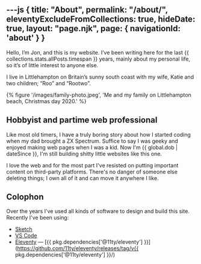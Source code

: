 ---js
{
  title: "About",
  permalink: "/about/",
  eleventyExcludeFromCollections: true,
  hideDate: true,
  layout: "page.njk",
  page: {
    navigationId: 'about'
  }
}
---
Hello, I’m Jon, and this is my website. I’ve been writing here for the last {{ collections.stats.allPosts.timespan }} years, mainly about my personal life, so it’s of little interest to anyone else. 

I live in Littlehampton on Britain’s sunny south coast with my wife, Katie and two children; “Roo” and “Rootwo”.

{% figure '/images/family-photo.jpeg', 'Me and my family on Littlehampton beach, Christmas day 2020.' %}

## Hobbyist and partime web professional
Like most old timers, I have a truly boring story about how I started coding when my dad brought a ZX Spectrum. Suffice to say I was geeky and enjoyed making web pages when I was a kid. Now I'm {{ global.dob | dateSince }}, I'm still building shitty little websites like this one.

I love the web and for the most part I've resisted on putting important content on third-party platforms. There's no danger of someone else deleting things; I own all of it and can move it anywhere I like. 

## Colophon
Over the years I've used all kinds of software to design and build this site. Recently I've been using:

* [Sketch](https://www.sketch.com/)
* [VS Code](https://code.visualstudio.com/)
* [Eleventy](https://www.11ty.dev/) — [{{ pkg.dependencies['@11ty/eleventy'] }}](https://github.com/11ty/eleventy/releases/tag/v{{ pkg.dependencies['@11ty/eleventy'] }}/)